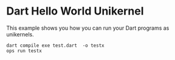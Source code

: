 Dart Hello World Unikernel
================

This example shows you how you can run your Dart programs as
unikernels.

```
dart compile exe test.dart  -o testx
ops run testx
```
